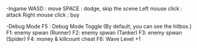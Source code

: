 -Ingame
WASD : move
SPACE : dodge, skip the scene
Left mouse click : attack
Right mouse click : buy

-Debug Mode
F5 : Debug Mode Toggle (By default, you can see the hitbox.)
F1: enemy spwan (Runner)
F2: enemy spwan (Tanker)
F3: enemy spwan (Spider)
F4: money & killcount cheat
F6: Wave Level +1

